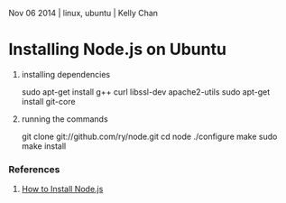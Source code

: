 Nov 06 2014 | linux, ubuntu | Kelly Chan
# Installing Node.js on Ubuntu

1. installing dependencies


    sudo apt-get install g++ curl libssl-dev apache2-utils
    sudo apt-get install git-core


2. running the commands


    git clone git://github.com/ry/node.git
    cd node
    ./configure
    make
    sudo make install


### References

1. [How to Install Node.js](http://howtonode.org/how-to-install-nodejs)
